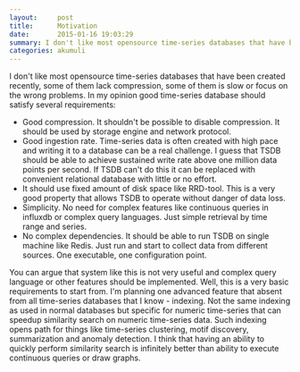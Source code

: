 ```yaml
---
layout:     post
title:      Motivation
date:       2015-01-16 19:03:29
summary: I don't like most opensource time-series databases that have been created recently, some of them lack compression, some of them is slow or focus on the wrong problems. In my opinion good time-series database should satisfy several requirements.
categories: akumuli
---
```

I don't like most opensource time-series databases that have been created recently, some of them lack compression, some of them is slow or focus on the wrong problems.
In my opinion good time-series database should satisfy several requirements:

* Good compression. It shouldn't be possible to disable compression. It should be used by storage engine and network protocol.
* Good ingestion rate. Time-series data is often created with high pace and writing it to a database can be a real challenge. I guess that TSDB should be able to achieve sustained write rate above one million data points per second. If TSDB can't do this it can be replaced with convenient relational database with little or no effort.
* It should use fixed amount of disk space like RRD-tool. This is a very good property that allows TSDB to operate without danger of data loss.
* Simplicity. No need for complex features like continuous queries in influxdb or complex query languages. Just simple retrieval by time range and series.
* No complex dependencies. It should be able to run TSDB on single machine like Redis. Just run and start to collect data from different sources. One executable, one configuration point.

You can argue that system like this is not very useful and complex query language or other features should be implemented. Well, this is a very basic requirements to start from. 
I'm planning one advanced feature that absent from all time-series databases that I know - indexing. 
Not the same indexing as used in normal databases but specific for numeric time-series that can speedup similarity search on numeric time-series data. 
Such indexing opens path for things like time-series clustering, motif discovery, summarization and anomaly detection.
I think that having an ability to quickly perform similarity search is infinitely better than ability to execute continuous queries or draw graphs. 
